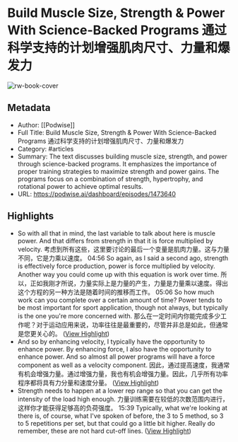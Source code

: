 # Build Muscle Size, Strength & Power With Science-Backed Programs 通过科学支持的计划增强肌肉尺寸、力量和爆发力

![rw-book-cover](https://readwise-assets.s3.amazonaws.com/media/uploaded_book_covers/profile_101759/card_oCaFTdU)

## Metadata
- Author: [[Podwise]]
- Full Title: Build Muscle Size, Strength & Power With Science-Backed Programs 通过科学支持的计划增强肌肉尺寸、力量和爆发力
- Category: #articles
- Summary: The text discusses building muscle size, strength, and power through science-backed programs. It emphasizes the importance of proper training strategies to maximize strength and power gains. The programs focus on a combination of strength, hypertrophy, and rotational power to achieve optimal results.
- URL: https://podwise.ai/dashboard/episodes/1473640

## Highlights
- So with all that in mind, the last variable to talk about here is muscle power. And that differs from strength in that it is force multiplied by velocity. 
  考虑到所有这些，这里要讨论的最后一个变量是肌肉力量。这与力量不同，它是力乘以速度。
  04:56
  So again, as I said a second ago, strength is effectively force production, power is force multiplied by velocity. Another way you could come up with this equation is work over time. 
  所以，正如我刚才所说，力量实际上是力量的产生，力量是力量乘以速度。得出这个方程的另一种方法是随着时间的推移而工作。
  05:06
  So how much work can you complete over a certain amount of time? Power tends to be most important for sport application, though not always, but typically is the one you're more concerned with. 
  那么在一定时间内你能完成多少工作呢？对于运动应用来说，功率往往是最重要的，尽管并非总是如此，但通常是您更关心的。 ([View Highlight](https://read.readwise.io/read/01j1z02xrc260mzwp4vqh46pwf))
- And so by enhancing velocity, I typically have the opportunity to enhance power. By enhancing force, I also have the opportunity to enhance power. And so almost all power programs will have a force component as well as a velocity component. 
  因此，通过提高速度，我通常有机会增强力量。通过增强力量，我也有机会增强力量。因此，几乎所有功率程序都将具有力分量和速度分量。 ([View Highlight](https://read.readwise.io/read/01j1z04jn7mt3cnhnhcnhwmtc4))
- Strength needs to happen at a lower rep range so that you can get the intensity of the load high enough. 
  力量训练需要在较低的次数范围内进行，这样你才能获得足够高的负荷强度。
  15:39
  Typically, what we're looking at there is, of course, what I've spoken of before, the 3 to 5 method, so 3 to 5 repetitions per set, but that could go a little bit higher. Really do remember, these are not hard cut-off lines. ([View Highlight](https://read.readwise.io/read/01j1z09f4rnctez13qyk3skpz8))
